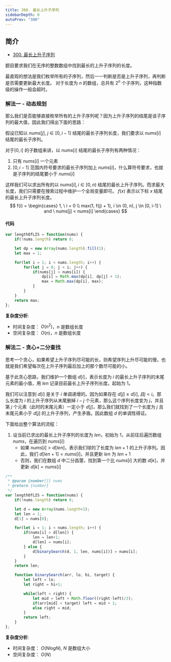```yaml
---
title: 300. 最长上升子序列
sidebarDepth: 0
autoPrev: "300"
---
```

 
## 简介
- [300. 最长上升子序列](https://leetcode-cn.com/problems/longest-increasing-subsequence/)

题目要求我们在无序的整数数组中找到最长的上升子序列的长度。

最直观的想法是我们枚举所有的子序列，然后一一判断是否是上升子序列，再判断是否需要更新最大长度。
对于长度为 $n$ 的数组，总共有 $2^n$ 个子序列，这种指数级的操作一般会超时。




### 解法一 - 动态规划
那么我们是否能够直接枚举所有的上升子序列呢？因为上升子序列的结尾是该子序列的最大值，因此我们得出下面的思路：

假设已知以 $nums[j], \ j \in [0, i-1]$ 结尾的最长子序列长度，我们要求以 $nums[i]$ 结尾的最长子序列。

对于$[0, i]$ 的子数组来讲，以 $nums[i]$ 结尾的最长子序列有两种情况：
1. 只有 $nums[i]$ 一个元素
2. $[0, i-1]$ 范围内符号要求的最长子序列加上 $nums[i]$，什么算符号要求，也就是子序列的结尾要小于 $nums[i]$

这样我们可以求出所有的以 $nums[i], i \in [0, n)$ 结尾的最长上升子序列。而求最大长度，我们只需要在搜索过程中维护一个全局变量即可。
$f(x)$ 表示以下标 $x$ 结尾的最长上升子序列长度。
$$
f(i) = 
\begin{cases}
1, \ i = 0 \\
max(1, f(j) + 1), i \in (0, n), j \in [0, i-1] \ and \ nums[j] < nums[i] 
\end{cases}
$$


#### 代码
```javascript
var lengthOfLIS = function(nums) {
    if(!nums.length) return 0;

    let dp = new Array(nums.length).fill(1);
    let max = 1;

    for(let i = 1; i < nums.length; i++) {
        for(let j = 0; j < i; j++) {
            if(nums[j] < nums[i]) {
                dp[i] = Math.max(dp[i], dp[j] + 1);
                max = Math.max(dp[i], max);
            }
        }
    }
    return max;
};
```

**复杂度分析**:
- 时间复杂度： $O(n^2)$，$n$ 是数组长度
- 空间复杂度： $O(n)$，$n$ 是数组长度

### 解法二 - 贪心+二分查找
思考一个贪心，如果希望上升子序列尽可能的长，则希望序列上升尽可能的慢，也就是我们希望每次在上升子序列最后加上的那个数尽可能的小。

基于此贪心思路，我们维护一个数组 $d[i]$，表示长度为 $i$ 的最长上升子序列的末尾元素的最小值，用 $len$ 记录目前最长上升子序列长度。起始为 1。

我们可以注意到 $d[i]$ 是关于 $i$ 单调递增的。因为如果存在 $d[j] \geq d[i], 且 j < i$。那么长度为 $i$ 的上升子序列从末尾删掉 $i-j$ 个元素，那么这个序列长度变为 $j$，并且第 $j$ 个元素（此时的末尾元素）一定小于 $d[j]$，那么我们就找到了一个长度为 $j$ 且末尾元素小于 $d[j]$ 的上升子序列，产生矛盾。因此数组 $d$ 的单调性得证。

下面给出整个算法的流程：
1. 设当前已求出的最长上升子序列的长度为 $len$，初始为 $1$，从前往后遍历数组 $nums$，在遍历到 $nums[i]$:
    - 如果 $nums[i] > d[len]$，表示我们球的了长度为 $len+1$ 的上升子序列。因此，我们 $d[len+1] = nums[i]$，并且更新 $len$ 为 $len+1$
    - 否则，我们在数组 $d$ 中二分昌曌，找到第一个比 $nums[i]$ 大的数 $d[k]$，并更新 $d[k] = nums[i]$

```javascript
/**
 * @param {number[]} nums
 * @return {number}
 */
var lengthOfLIS = function(nums) {
    if(!nums.length) return 0;

    let d = new Array(nums.length+1);
    let len = 1;
    d[1] = nums[0];

    for(let i = 1; i < nums.length; i++) {
        if(nums[i] > d[len]) {
            len = len+1;
            d[len] = nums[i];
        } else {
            d[binarySearch(d, 1, len, nums[i])] = nums[i];
        }
    }
    return len;

    function binarySearch(arr, lo, hi, target) {
        let left = lo;
        let right = hi+1;

        while(left < right) {
            let mid = left + Math.floor((right-left)/2);
            if(arr[mid] < target) left = mid + 1;
            else right = mid;
        }
        return left;
    }
};

```

**复杂度分析**:
- 时间复杂度： $O(NlogN)$, $N$ 是数组大小
- 空间复杂度： $O(N)$